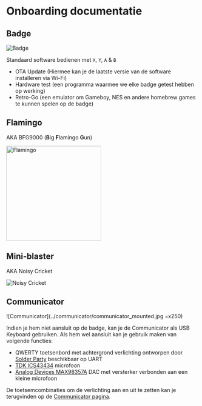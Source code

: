# Onboarding documentatie

## Badge

![Badge](../badge2024.jpg)

Standaard software bedienen met `X`, `Y`, `A` & `B`

- OTA Update (Hiermee kan je de laatste versie van de software installeren via Wi-Fi)
- Hardware test (een programma waarmee we elke badge getest hebben op werking)
- Retro-Go (een emulator om Gameboy, NES en andere homebrew games te kunnen spelen op de badge)

## Flamingo

AKA BFG9000 (**B**ig **F**lamingo **G**un)

<img src="../flamingo/done.jpg" alt="Flamingo" height="250"/>


## Mini-blaster

AKA Noisy Cricket

![Noisy Cricket](../noisycricket/pin_header_alternate_orientation.png)

## Communicator

![Communicator](../communicator/communicator_mounted.jpg =x250)

Indien je hem niet aansluit op de badge, kan je de Communicator als USB Keyboard gebruiken. Als hem wel aansluit kan je gebruik maken van volgende functies:

- QWERTY toetsenbord met achtergrond verlichting ontworpen door [Solder Party](https://www.solder.party/) beschikbaar op UART
- [TDK ICS43434](https://invensense.tdk.com/products/ics-43434/) microfoon
- [Analog Devices MAX98357A](https://www.analog.com/en/products/max98357a.html) DAC met versterker verbonden aan een kleine microfoon

 De toetsemcombinaties om de verlichting aan en uit te zetten kan je terugvinden op de [Communicator pagina](communicator).